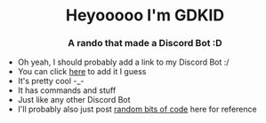 <h1 align="center">Heyooooo I'm GDKID</h1>
<h3 align="center">A rando that made a Discord Bot :D</h3>  

- Oh yeah, I should probably add a link to my Discord Bot :/
- You can click [here](https://discord.com/oauth2/authorize?client_id=749890079580749854&permissions=2147871808&scope=bot%20applications.commands) to add it I guess
- It's pretty cool -_-
- It has commands and stuff
- Just like any other Discord Bot
- I'll probably also just post [random bits of code](https://github.com/GDKID69/random-bits-of-code) here for reference
